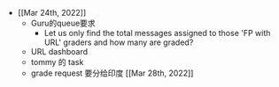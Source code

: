 - [[Mar 24th, 2022]]
	- Guru的queue要求
		- Let us only find the total messages assigned to those 'FP with URL' graders and how many are graded?
	- URL dashboard
	- tommy 的 task
	- grade request 要分给印度 [[Mar 28th, 2022]]